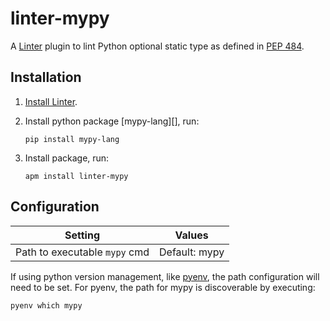 # linter-mypy

A [Linter][linter] plugin to lint Python optional static type as defined in [PEP 484][spec].

## Installation

1.  [Install Linter][install linter].

2.  Install python package [mypy-lang][], run:

    ```ShellSession
    pip install mypy-lang
    ```

3.  Install package, run:

    ```ShellSession
    apm install linter-mypy
    ```

## Configuration

| Setting                             | Values                                                               |
| ----------------------------------- | -------------------------------------------------------------------- |
| Path to executable `mypy` cmd | Default: mypy                                                  |

If using python version management, like [pyenv][], the path configuration will
need to be set.  For pyenv, the path for mypy is discoverable by executing:

```ShellSession
pyenv which mypy
```

[linter]: https://github.com/atom-community/linter
[install linter]: https://github.com/atom-community/linter#installation
[mypy]: https://pypi.python.org/pypi/mypy-lang
[mypy homepage]: http://www.mypy-lang.org/
[pyenv]: https://github.com/yyuu/pyenv
[spec]: https://www.python.org/dev/peps/pep-0484/
